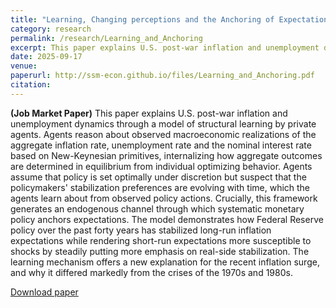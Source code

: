 ```yaml
---
title: "Learning, Changing perceptions and the Anchoring of Expectations in the post-war U.S."
category: research
permalink: /research/Learning_and_Anchoring
excerpt: This paper explains U.S. post-war inflation and unemployment dynamics through a model of structural learning by private agents. Agents reason about observed macroeconomic realizations of the aggregate inflation rate, unemployment rate and the nominal interest rate based on New-Keynesian primitives, internalizing how aggregate outcomes are determined in equilibrium from individual optimizing behavior.
date: 2025-09-17
venue: 
paperurl: http://ssm-econ.github.io/files/Learning_and_Anchoring.pdf
citation: 
---
```

**(Job Market Paper)** This paper explains U.S. post-war inflation and unemployment dynamics through a model of structural learning by private agents. Agents reason about observed macroeconomic realizations of the aggregate inflation rate, unemployment rate and the nominal interest rate based on New-Keynesian primitives, internalizing how aggregate outcomes are determined in equilibrium from individual optimizing behavior. Agents assume that policy is set optimally under discretion but suspect that the policymakers' stabilization preferences are evolving with time, which the agents learn about from observed policy actions. Crucially, this framework generates an endogenous channel through which systematic monetary policy anchors expectations. The model demonstrates how Federal Reserve policy over the past forty years has stabilized long-run inflation expectations while rendering short-run expectations more susceptible to shocks by steadily putting more emphasis on real-side stabilization. The learning mechanism offers a new explanation for the recent inflation surge, and why it differed markedly from the crises of the 1970s and 1980s.

[Download paper](http://ssm-econ.github.io/files/Learning_and_Anchoring.pdf)
